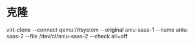 # 克隆

virt-clone --connect qemu:///system --original aniu-saas-1 --name aniu-saas-2 --file /dev/cl/aniu-saas-2 --check all=off